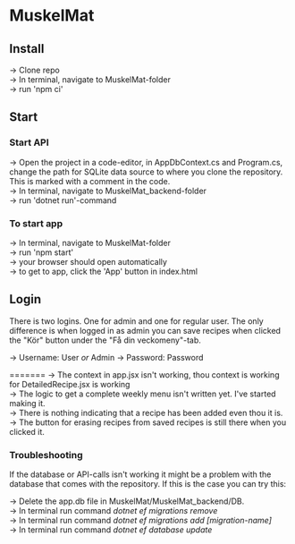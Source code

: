 # MuskelMat

## Install

-> Clone repo <br>
-> In terminal, navigate to MuskelMat-folder <br>
-> run 'npm ci' 


## Start

### Start API
-> Open the project in a code-editor, in AppDbContext.cs and Program.cs, change the path for SQLite data source to where you clone the repository. This is marked with a comment in the code. <br>
-> In terminal, navigate to MuskelMat_backend-folder <br>
-> run 'dotnet run'-command


### To start app
-> In terminal, navigate to MuskelMat-folder <br>
-> run 'npm start' <br>
-> your browser should open automatically <br>
-> to get to app, click the 'App' button in index.html <br>


## Login

There is two logins. One for admin and one for regular user. The only difference is when logged in as admin you can save recipes when clicked the "Kör" button under the "Få din veckomeny"-tab.

-> Username: User *or* Admin
-> Password: Password


=======
-> The context in app.jsx isn't working, thou context is working for DetailedRecipe.jsx is working <br>
-> The logic to get a complete weekly menu isn't written yet. I've started making it. <br>
-> There is nothing indicating that a recipe has been added even thou it is. <br>
-> The button for erasing recipes from saved recipes is still there when you clicked it. <br>


### Troubleshooting

If the database or API-calls isn't working it might be a problem with the database that comes with the repository. If this is the case you can try this:

-> Delete the app.db file in MuskelMat/MuskelMat_backend/DB. <br>
-> In terminal run command *dotnet ef migrations remove* <br>
-> In terminal run command *dotnet ef migrations add [migration-name]* <br>
-> In terminal run command *dotnet ef database update* <br>